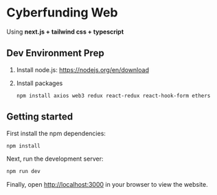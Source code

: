 # Cyberfunding Web

Using **next.js + tailwind css + typescript**

## Dev Environment Prep

1. Install node.js: https://nodejs.org/en/download

2. Install packages

   ```
   npm install axios web3 redux react-redux react-hook-form ethers
   ```

## Getting started

First install the npm dependencies:

```bash
npm install
```

Next, run the development server:

```bash
npm run dev
```

Finally, open [http://localhost:3000](http://localhost:3000) in your browser to view the website.

